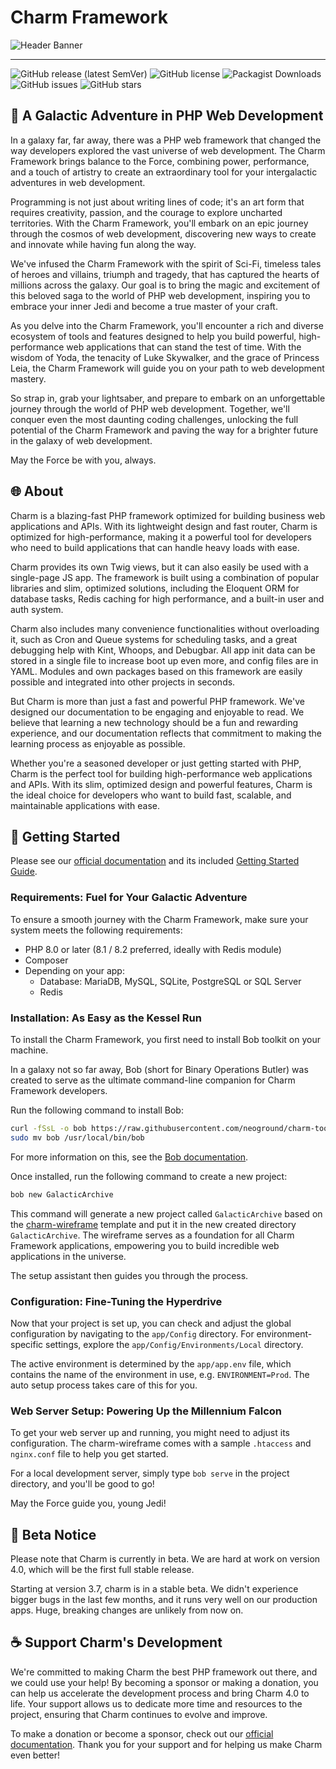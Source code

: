 # Charm Framework

![Header Banner](https://neoground.com/data/projects/charm/assets/banner.jpg)

---

![GitHub release (latest SemVer)](https://img.shields.io/github/v/release/neoground/charm?sort=semver)
![GitHub license](https://img.shields.io/github/license/neoground/charm)
![Packagist Downloads](https://img.shields.io/packagist/dt/neoground/charm)
![GitHub issues](https://img.shields.io/github/issues/neoground/charm)
![GitHub stars](https://img.shields.io/github/stars/neoground/charm?style=social)

## 🚀 A Galactic Adventure in PHP Web Development

In a galaxy far, far away, there was a PHP web framework that 
changed the way developers explored the vast universe of web development.
The Charm Framework brings balance to the Force, combining power, performance, 
and a touch of artistry to create an extraordinary tool for your 
intergalactic adventures in web development.

Programming is not just about writing lines of code; it's an art form that 
requires creativity, passion, and the courage to explore uncharted territories. 
With the Charm Framework, you'll embark on an epic journey through the cosmos of 
web development, discovering new ways to create and innovate while having fun along the way.

We've infused the Charm Framework with the spirit of Sci-Fi, timeless tales of 
heroes and villains, triumph and tragedy, that has captured the hearts of millions across the galaxy. 
Our goal is to bring the magic and excitement of this beloved saga to the world of PHP web development, 
inspiring you to embrace your inner Jedi and become a true master of your craft.

As you delve into the Charm Framework, 
you'll encounter a rich and diverse ecosystem of tools and features designed to help you build powerful, 
high-performance web applications that can stand the test of time. With the wisdom of Yoda, 
the tenacity of Luke Skywalker, and the grace of Princess Leia, 
the Charm Framework will guide you on your path to web development mastery.

So strap in, grab your lightsaber, and prepare to embark on an unforgettable 
journey through the world of PHP web development. Together, we'll conquer even the most daunting 
coding challenges, unlocking the full potential of the Charm Framework and paving the way 
for a brighter future in the galaxy of web development.

May the Force be with you, always.


## 🌐 About

Charm is a blazing-fast PHP framework optimized for building business web 
applications and APIs. With its lightweight design and fast router, 
Charm is optimized for high-performance, making it a powerful tool for 
developers who need to build applications that can handle heavy loads with ease.

Charm provides its own Twig views, but it can also easily be used with a 
single-page JS app. The framework is built using a combination of popular libraries 
and slim, optimized solutions, including the Eloquent ORM for database tasks, 
Redis caching for high performance, and a built-in user and auth system.

Charm also includes many convenience functionalities without overloading it, 
such as Cron and Queue systems for scheduling tasks, and a great debugging help with Kint,
Whoops, and Debugbar. All app init data can be stored in a single file to increase boot 
up even more, and config files are in YAML. Modules and own packages based on this 
framework are easily possible and integrated into other projects in seconds.

But Charm is more than just a fast and powerful PHP framework. We've designed our 
documentation to be engaging and enjoyable to read. 
We believe that learning a new technology 
should be a fun and rewarding experience, and our documentation reflects that 
commitment to making the learning process as enjoyable as possible.

Whether you're a seasoned developer or just getting started with PHP, 
Charm is the perfect tool for building high-performance web applications and APIs. 
With its slim, optimized design and powerful features, 
Charm is the ideal choice for developers who want to build fast, 
scalable, and maintainable applications with ease.


##  🎉 Getting Started

Please see our [official documentation](https://neoground.com/docs/charm/index)
and its included [Getting Started Guide](https://neoground.com/docs/charm/start.installation).

### Requirements: Fuel for Your Galactic Adventure

To ensure a smooth journey with the Charm Framework, make sure your system meets the following requirements:

- PHP 8.0 or later (8.1 / 8.2 preferred, ideally with Redis module)
- Composer
- Depending on your app:
    - Database: MariaDB, MySQL, SQLite, PostgreSQL or SQL Server
    - Redis

### Installation: As Easy as the Kessel Run

To install the Charm Framework, you first need to install Bob toolkit on your machine.

In a galaxy not so far away, Bob (short for Binary Operations Butler) was created
to serve as the ultimate command-line companion for Charm Framework developers.

Run the following command to install Bob:

```bash
curl -fSsL -o bob https://raw.githubusercontent.com/neoground/charm-toolkit/main/bob && chmod +x bob
sudo mv bob /usr/local/bin/bob
```

For more information on this, see the [Bob documentation](https://github.com/neoground/charm-toolkit).

Once installed, run the following command to create a new project:

```bash
bob new GalacticArchive
```

This command will generate a new project called `GalacticArchive` based on the [charm-wireframe](https://github.com/neoground/charm-wireframe)
template and put it in the new created directory `GalacticArchive`. The wireframe serves as
a foundation for all Charm Framework applications, empowering you to build incredible
web applications in the universe.

The setup assistant then guides you through the process.

### Configuration: Fine-Tuning the Hyperdrive

Now that your project is set up, you can check and adjust the global configuration
by navigating to the `app/Config` directory. For environment-specific settings,
explore the `app/Config/Environments/Local` directory.

The active environment is determined by the `app/app.env` file, which contains
the name of the environment in use, e.g. `ENVIRONMENT=Prod`. The auto setup process takes care of this for you.

### Web Server Setup: Powering Up the Millennium Falcon

To get your web server up and running, you might need to adjust its configuration.
The charm-wireframe comes with a sample `.htaccess` and `nginx.conf` file to help you get started.

For a local development server, simply type `bob serve` in the project directory, and you'll be good to go!

May the Force guide you, young Jedi!


## 🚧 Beta Notice

Please note that Charm is currently in beta.
We are hard at work on version 4.0, which will be the first full stable release. 

Starting at version 3.7, charm is in a stable beta. We didn't experience bigger bugs in the
last few months, and it runs very well on our production apps. Huge, breaking changes are unlikely from now on.

## ☕ Support Charm's Development

We're committed to making Charm the best PHP framework out there, 
and we could use your help! By becoming a sponsor or making a donation, 
you can help us accelerate the development process and bring Charm 4.0 to life. 
Your support allows us to dedicate more time and resources to the project, 
ensuring that Charm continues to evolve and improve.

To make a donation or become a sponsor, check out our [official documentation](https://neoground.com/docs/charm/index).
Thank you for your support and for helping us make Charm even better!
